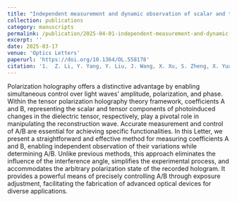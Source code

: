 ```yaml
---
title: "Independent measurement and dynamic observation of scalar and tensor coefficients in polarization holography"
collection: publications
category: manuscripts
permalink: /publication/2025-04-01-independent-measurement-and-dynamic-observation-of-scalar-and-tensor-coefficients-in-polarization-holography
excerpt: ''
date: 2025-03-17
venue: 'Optics Letters'
paperurl: 'https://doi.org/10.1364/OL.558178'
citation: '1.  Z. Li, Y. Yang, Y. Liu, J. Wang, X. Xu, S. Zheng, X. Yuan, and X. Tan, "Independent measurement and dynamic observation of scalar and tensor coefficients in polarization holography," Opt. Lett. 50(7), 2153 (2025).'
---
```


Polarization holography offers a distinctive advantage by enabling simultaneous control over light waves’ amplitude, polarization, and phase. Within the tensor polarization holography theory framework, coefficients A and B, representing the scalar and tensor components of photoinduced changes in the dielectric tensor, respectively, play a pivotal role in manipulating the reconstruction wave. Accurate measurement and control of A/B are essential for achieving specific functionalities. In this Letter, we present a straightforward and effective method for measuring coefficients A and B, enabling independent observation of their variations while determining A/B. Unlike previous methods, this approach eliminates the influence of the interference angle, simplifies the experimental process, and accommodates the arbitrary polarization state of the recorded hologram. It provides a powerful means of precisely controlling A/B through exposure adjustment, facilitating the fabrication of advanced optical devices for diverse applications.
